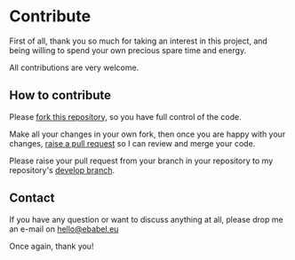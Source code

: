 # Contribute
First of all, thank you so much for taking an interest in this project, and being willing to spend your own precious spare time and energy.

All contributions are very welcome.

## How to contribute
Please [fork this repository](https://help.github.com/articles/fork-a-repo/), so you have full control of the code.

Make all your changes in your own fork, then once you are happy with your changes, [raise a pull request](https://help.github.com/articles/about-pull-requests/) so I can review and merge your code.

Please raise your pull request from your branch in your repository to my repository's [develop branch](https://github.com/ebabel-eu/ebabel-bounding-box/tree/develop).

## Contact
If you have any question or want to discuss anything at all, please drop me an e-mail on hello@ebabel.eu

Once again, thank you!